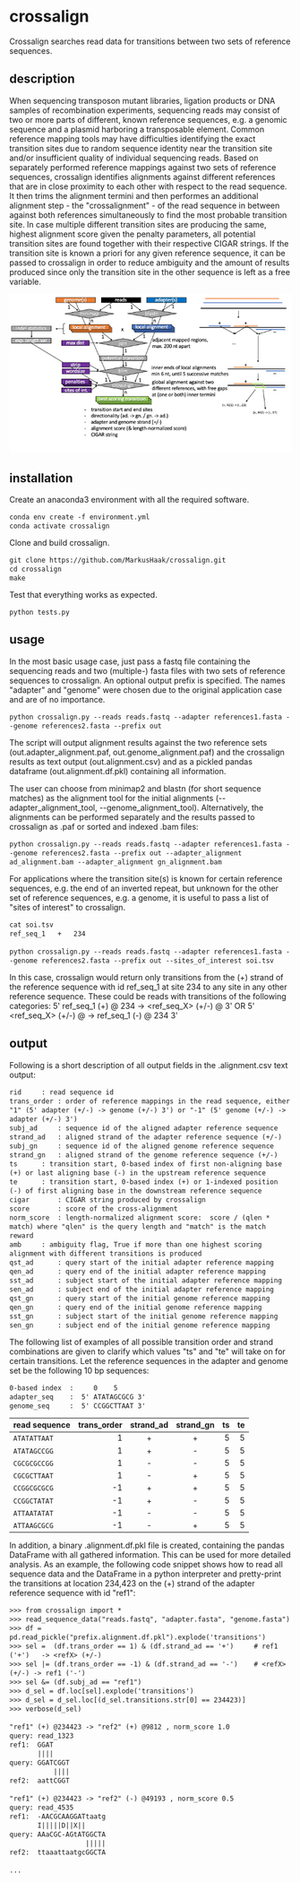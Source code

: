 # crossalign

Crossalign searches read data for transitions between two sets of reference sequences.

## description

When sequencing transposon mutant libraries, ligation products or DNA samples of recombination experiments, sequencing reads may consist of two or more parts of different, known reference sequences, e.g. a genomic sequence and a plasmid harboring a transposable element. Common reference mapping tools may have difficulties identifying the exact transition sites due to random sequence identity near the transition site and/or insufficient quality of individual sequencing reads. Based on separately performed reference mappings against two sets of reference sequences, crossalign identifies alignments against different references that are in close proximity to each other with respect to the read sequence. It then trims the alignment termini and then performes an additional alignment step - the "crossalignment" - of the read sequence in between against both references simultaneously to find the most probable transition site. In case multiple different transition sites are producing the same, highest alignment score given the penalty parameters, all potential transition sites are found together with their respective CIGAR strings. If the transition site is known a priori for any given reference sequence, it can be passed to crossalign in order to reduce ambiguity and the amount of results produced since only the transition site in the other sequence is left as a free variable.

![alt text](imgs/overview.png)

## installation

Create an anaconda3 environment with all the required software.

```
conda env create -f environment.yml
conda activate crossalign
```

Clone and build crossalign.

```
git clone https://github.com/MarkusHaak/crossalign.git
cd crossalign
make
```

Test that everything works as expected.

```
python tests.py
```

## usage

In the most basic usage case, just pass a fastq file containing the sequencing reads and two (multiple-) fasta files with two sets of reference sequences to crossalign. An optional output prefix is specified. The names "adapter" and "genome" were chosen due to the original application case and are of no importance.

```
python crossalign.py --reads reads.fastq --adapter references1.fasta --genome references2.fasta --prefix out
```

The script will output alignment results against the two reference sets (out.adapter_alignment.paf, out.genome_alignment.paf) and the crossalign results as text output (out.alignment.csv) and as a pickled pandas dataframe (out.alignment.df.pkl) containing all information.

The user can choose from minimap2 and blastn (for short sequence matches) as the alignment tool for the initial alignments (--adapter_alignment_tool, --genome_alignment_tool). Alternatively, the alignments can be performed separately and the results passed to crossalign as .paf or sorted and indexed .bam files:

```
python crossalign.py --reads reads.fastq --adapter references1.fasta --genome references2.fasta --prefix out --adapter_alignment ad_alignment.bam --adapter_alignment gn_alignment.bam 
```

For applications where the transition site(s) is known for certain reference sequences, e.g. the end of an inverted repeat, but unknown for the other set of reference sequences, e.g. a genome, it is useful to pass a list of "sites of interest" to crossalign.
	
```
cat soi.tsv
ref_seq_1	+	234

python crossalign.py --reads reads.fastq --adapter references1.fasta --genome references2.fasta --prefix out --sites_of_interest soi.tsv
```

In this case, crossalign would return only transitions from the (+) strand of the reference sequence with id ref_seq_1 at site 234 to any site in any other reference sequence. These could be reads with transitions of the following categories: 5' ref_seq_1 (+) @ 234 -> <ref_seq_X> (+/-) @ <N> 3' OR 5' <ref_seq_X> (+/-) @ <N> -> ref_seq_1 (-) @ 234 3'

## output

Following is a short description of all output fields in the <prefix>.alignment.csv text output:

```
rid		: read sequence id 
trans_order	: order of reference mappings in the read sequence, either "1" (5' adapter (+/-) -> genome (+/-) 3') or "-1" (5' genome (+/-) -> adapter (+/-) 3')
subj_ad		: sequence id of the aligned adapter reference sequence 
strand_ad	: aligned strand of the adapter reference sequence (+/-)
subj_gn		: sequence id of the aligned genome reference sequence 
strand_gn	: aligned strand of the genome reference sequence (+/-)
ts		: transition start, 0-based index of first non-aligning base (+) or last aligning base (-) in the upstream reference sequence
te		: transition start, 0-based index (+) or 1-indexed position (-) of first aligning base in the downstream reference sequence
cigar		: CIGAR string produced by crossalign
score		: score of the cross-alignment
norm_score	: length-normalized alignment score:  score / (qlen * match) where "qlen" is the query length and "match" is the match reward
amb		: ambiguity flag, True if more than one highest scoring alignment with different transitions is produced
qst_ad		: query start of the initial adapter reference mapping
qen_ad		: query end of the initial adapter reference mapping
sst_ad		: subject start of the initial adapter reference mapping
sen_ad		: subject end of the initial adapter reference mapping
qst_gn		: query start of the initial genome reference mapping
qen_gn		: query end of the initial genome reference mapping
sst_gn		: subject start of the initial genome reference mapping
sen_gn		: subject end of the initial genome reference mapping
```

The following list of examples of all possible transition order and strand combinations are given to clarify which values "ts" and "te" will take on for certain transitions.
Let the reference sequences in the adapter and genome set be the following 10 bp sequences:

```
0-based index  :     0    5    
adapter_seq    :  5' ATATAGCGCG 3'
genome_seq     :  5' CCGGCTTAAT 3'
```

| read sequence | trans_order | strand_ad | strand_gn | ts | te 
| ------------- |-:|:-:|:-:|-:|-:|
| ```ATATATTAAT```    | 1 | + | + | 5 | 5
| ```ATATAGCCGG```    | 1 | + | - | 5 | 5
| ```CGCGCGCCGG```    | 1 | - | - | 5 | 5
| ```CGCGCTTAAT```    | 1 | - | + | 5 | 5
| ```CCGGCGCGCG```    | -1 | + | + | 5 | 5
| ```CCGGCTATAT```    | -1 | + | - | 5 | 5
| ```ATTAATATAT```    | -1 | - | - | 5 | 5
| ```ATTAAGCGCG```    | -1 | - | + | 5 | 5


In addition, a binary <prefix>.alignment.df.pkl file is created, containing the pandas DataFrame with all gathered information. This can be used for more detailed analysis. As an example, the following code snippet shows how to read all sequence data and the DataFrame in a python interpreter and pretty-print the transitions at location 234,423 on the (+) strand of the adapter reference sequence with id "ref1":

```
>>> from crossalign import *
>>> read_sequence_data("reads.fastq", "adapter.fasta", "genome.fasta")
>>> df = pd.read_pickle("prefix.alignment.df.pkl").explode('transitions')
>>> sel =  (df.trans_order == 1) & (df.strand_ad == '+')     # ref1 ('+')   -> <refX> (+/-)
>>> sel |= (df.trans_order == -1) & (df.strand_ad == '-')    # <refX> (+/-) -> ref1 ('-')
>>> sel &= (df.subj_ad == "ref1")
>>> d_sel = df.loc[sel].explode('transitions')
>>> d_sel = d_sel.loc[(d_sel.transitions.str[0] == 234423)]
>>> verbose(d_sel)

"ref1" (+) @234423 -> "ref2" (+) @9812 , norm_score 1.0
query: read_1323
ref1:  GGAT    
       ||||    
query: GGATCGGT
           ||||
ref2:  aattCGGT

"ref1" (+) @234423 -> "ref2" (-) @49193 , norm_score 0.5
query: read_4535
ref1:  -AACGCAAGGATtaatg
       I|||||D||X||     
query: AAaCGC-AGtATGGCTA
                   |||||
ref2:  ttaaattaatgcGGCTA

...
```
